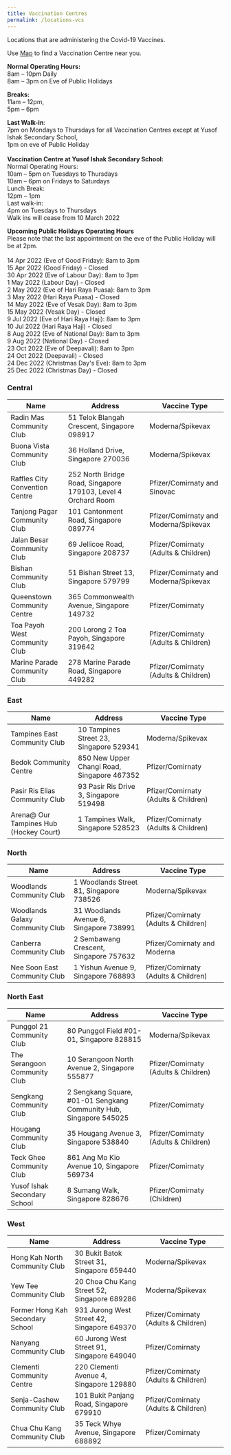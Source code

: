 ```yaml
---
title: Vaccination Centres
permalink: /locations-vcs
---
```

Locations that are administering the Covid-19 Vaccines. 


Use [Map](https://www.onemap.sg/main/v2/vaccination) to find a Vaccination Centre near you.

**Normal Operating Hours:**<br>
8am – 10pm Daily<br>
8am – 3pm on Eve of Public Holidays

**Breaks:**<br>
11am – 12pm,<br>
5pm – 6pm

 **Last Walk-in**:<br>
 7pm on Mondays to Thursdays for all Vaccination Centres except at Yusof Ishak Secondary School,<br>
1pm on eve of Public Holiday<br>
<br>
**Vaccination Centre at Yusof Ishak Secondary School:**<br>
Normal Operating Hours:<br>
10am – 5pm on Tuesdays to Thursdays<br>
10am – 6pm on Fridays to Saturdays <br>
Lunch Break:<br>
12pm – 1pm<br>
Last walk-in:<br>
4pm on Tuesdays to Thursdays<br>
Walk ins will cease from 10 March 2022



**Upcoming Public Hoildays Operating Hours**<br>Please note that the last appointment on the eve of the Public Holiday will be at 2pm.<br><br>
14 Apr 2022 (Eve of Good Friday): 8am to 3pm<br>
15 Apr 2022 (Good Friday) - Closed<br>
30 Apr 2022 (Eve of Labour Day): 8am to 3pm<br>
1 May 2022 (Labour Day) - Closed<br>
2 May 2022 (Eve of Hari Raya Puasa): 8am to 3pm<br>
3 May 2022 (Hari Raya Puasa) - Closed<br>
14 May 2022 (Eve of Vesak Day): 8am to 3pm<br>
15 May 2022 (Vesak Day) - Closed<br>
9 Jul 2022 (Eve of Hari Raya Haji): 8am to 3pm<br>
10 Jul 2022 (Hari Raya Haji) - Closed<br>
8 Aug 2022 (Eve of National Day): 8am to 3pm<br>
9 Aug 2022 (National Day) - Closed<br>
23 Oct 2022 (Eve of Deepavali): 8am to 3pm<br>
24 Oct 2022 (Deepavali) - Closed<br>
24 Dec 2022 (Christmas Day's Eve): 8am to 3pm<br>
25 Dec 2022 (Christmas Day) - Closed<br>

###  **Central**
<table>
  <thead>
    <tr>
      <th>Name</th>
      <th>Address</th>
			<th>Vaccine Type</th>
    </tr>
  </thead>
  <tbody>		
    <tr>
      <td>Radin Mas Community Club  </td>
      <td>51 Telok Blangah Crescent, Singapore 098917</td>
			<td>Moderna/Spikevax</td>
    </tr>	
    <tr>
      <td>Buona Vista Community Club </td>
      <td>36 Holland Drive, Singapore 270036</td>
			<td>Moderna/Spikevax</td>
    </tr> 
    <tr>
      <td>Raffles City Convention Centre</td>
      <td>252 North Bridge Road, Singapore 179103, Level 4 Orchard Room</td>
			<td>Pfizer/Comirnaty and Sinovac</td>
    </tr>	
    <tr>
      <td>Tanjong Pagar Community Club</td>
      <td>101 Cantonment Road, Singapore 089774</td>
			<td>Pfizer/Comirnaty and Moderna/Spikevax</td>
    </tr>		
    <tr>
      <td>Jalan Besar Community Club</td>
      <td>69 Jellicoe Road, Singapore 208737</td>
			<td>Pfizer/Comirnaty (Adults & Children)</td>
    </tr>		
    <tr>
      <td>Bishan Community Club</td>
      <td>51 Bishan Street 13, Singapore 579799</td>
			<td>Pfizer/Comirnaty and Moderna/Spikevax</td>
    </tr>	
    <tr>
      <td>Queenstown Community Centre </td>
      <td>365 Commonwealth Avenue, Singapore 149732</td>
			<td>Pfizer/Comirnaty</td>
    </tr>
    <tr>
      <td>Toa Payoh West Community Club </td>
      <td>200 Lorong 2 Toa Payoh, Singapore 319642</td>
			<td>Pfizer/Comirnaty (Adults & Children)</td>
    </tr>	
    <tr>
      <td>Marine Parade Community Club </td>
      <td>278 Marine Parade Road, Singapore 449282</td>
			<td>Pfizer/Comirnaty (Adults & Children)</td>
    </tr>  
  </tbody>
</table>


### **East**
<table>
  <thead>
    <tr>
      <th>Name</th>
      <th>Address</th>
			<th>Vaccine Type</th>
    </tr>
  </thead>
  <tbody>		
    <tr>
      <td>Tampines East Community Club </td>
      <td>10 Tampines Street 23, Singapore 529341</td>
			<td>Moderna/Spikevax</td>
    </tr>  
    <tr>
      <td>Bedok Community Centre   </td>
      <td>850 New Upper Changi Road, Singapore 467352</td>
			<td>Pfizer/Comirnaty</td>
    </tr>		
    <tr>
      <td>Pasir Ris Elias Community Club    </td>
      <td>93 Pasir Ris Drive 3, Singapore 519498</td>
			<td>Pfizer/Comirnaty (Adults & Children)</td>
    </tr>	
    <tr>
      <td>Arena@ Our Tampines Hub (Hockey Court)  </td>
      <td>1 Tampines Walk, Singapore 528523</td>
			<td>Pfizer/Comirnaty (Adults & Children)</td>
    </tr>  
  </tbody>
</table>

### **North**
<table>
  <thead>
    <tr>
      <th>Name</th>
      <th>Address</th>
			<th>Vaccine Type</th>
    </tr>
  </thead>
  <tbody>		
    <tr>
      <td>Woodlands Community Club   </td>
      <td>1 Woodlands Street 81, Singapore 738526</td>
			<td>Moderna/Spikevax</td>
    </tr>  
    <tr>
      <td>Woodlands Galaxy Community Club</td>
      <td>31 Woodlands Avenue 6, Singapore 738991</td>
			<td>Pfizer/Comirnaty (Adults & Children)</td>
    </tr>
    <tr>
      <td>Canberra Community Club</td>
      <td>2 Sembawang Crescent, Singapore 757632</td>
			<td>Pfizer/Comirnaty and Moderna</td>
    </tr>	
    <tr>
      <td>Nee Soon East Community Club</td>
      <td>1 Yishun Avenue 9, Singapore 768893</td>
			<td>Pfizer/Comirnaty (Adults & Children)</td>
    </tr> 
  </tbody>
</table>

### **North East**
<table>
  <thead>
    <tr>
      <th>Name</th>
      <th>Address</th>
			<th>Vaccine Type</th>
    </tr>
  </thead>
  <tbody>	
    <tr>
      <td>Punggol 21 Community Club</td>
      <td>80 Punggol Field #01-01, Singapore 828815</td>
			<td>Moderna/Spikevax</td>
    </tr> 
    <tr>
      <td>The Serangoon Community Club </td>
      <td>10 Serangoon North Avenue 2, Singapore 555877</td>
			<td>Pfizer/Comirnaty (Adults & Children)</td>
    </tr>	
    <tr>
      <td>Sengkang Community Club  </td>
      <td>2 Sengkang Square,  #01-01 Sengkang Community Hub, Singapore 545025</td>
			<td>Pfizer/Comirnaty</td>
    </tr>	
    <tr>
      <td>Hougang Community Club    </td>
      <td>35 Hougang Avenue 3, Singapore 538840</td>
			<td>Pfizer/Comirnaty (Adults & Children)</td>
    </tr>	
   <tr>
      <td>Teck Ghee Community Club</td>
      <td>861 Ang Mo Kio Avenue 10, Singapore 569734</td>
			<td>Pfizer/Comirnaty</td>
		  </tr>	
    <tr>
      <td>Yusof Ishak Secondary School</td>
      <td>8 Sumang Walk, Singapore 828676</td>
			<td>Pfizer/Comirnaty (Children)</td>
    </tr>  
  </tbody>
</table>

### **West**
<table>
  <thead>
    <tr>
      <th>Name</th>
      <th>Address</th>
			<th>Vaccine Type</th>
    </tr>
  </thead>
  <tbody>	
    <tr>
      <td>Hong Kah North Community Club </td>
      <td>30 Bukit Batok Street 31, Singapore 659440</td>
			<td>Moderna/Spikevax</td>
    </tr>
    <tr>
      <td>Yew Tee Community Club   </td>
      <td>20 Choa Chu Kang Street 52, Singapore 689286</td>
			<td>Moderna/Spikevax</td>
    </tr>
    <tr>
      <td>Former Hong Kah Secondary School</td>
      <td>931 Jurong West Street 42, Singapore 649370</td>
			<td>Pfizer/Comirnaty (Adults & Children)</td>
    </tr>
    <tr>
      <td>Nanyang Community Club </td>
      <td>60 Jurong West Street 91, Singapore 649040</td>
			<td>Pfizer/Comirnaty</td>
    </tr>	
    <tr>
      <td>Clementi Community Centre  </td>
      <td>220 Clementi Avenue 4, Singapore 129880</td>
			<td>Pfizer/Comirnaty (Adults & Children)</td>
    </tr>	
    <tr>
      <td>Senja-Cashew Community Club</td>
      <td>101 Bukit Panjang Road, Singapore 679910</td>
			<td>Pfizer/Comirnaty (Adults & Children)</td>
		</tr>		
    <tr>
      <td>Chua Chu Kang Community Club </td>
      <td>35 Teck Whye Avenue, Singapore 688892</td>
			<td>Pfizer/Comirnaty</td>
    </tr>
	</tbody>
</table>